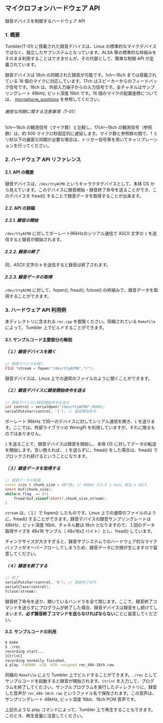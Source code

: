 ## マイクロフォンハードウェア API

録音デバイスを制御するハードウェア API

### 1. 概要

Tumbler(T-01) に搭載された録音デバイスは、Linux の標準的なマイクデバイスではなく、独立したサブシステムとなっています。ALSA 等の標準的な枠組みをそのまま利用することはできませんが、その代替として、簡単な制御 API が定義されています。

録音デバイスは 18ch の同期された録音が可能です。1ch〜16ch までは搭載されている 16 個のマイクに対応しています。17ch はスピーカーからのフィードバック信号です。18ch は、外部入力端子からの入力信号です。全チャネルはサンプリングレート 48kHz, ビット深度 16bit です。16 個のマイクの配置座標については、 [microphone_positions](https://github.com/FairyDevicesRD/tumbler/tree/master/hardware_api/microphone/microphone_positions) を参照してください。

###### 厳密な同期に関する注意事項（T-01）

1ch〜16ch の観測信号（マイク群）と比較し、17ch〜18ch の観測信号（参照群）は、約 500 マイクロ秒固定的に遅延します。マイク群と参照群の間で、1 ミリ秒以下の厳密な同期が必要な場合は、トリガー信号等を用いてキャリブレーションを行ってください。

### 2. ハードウェア API リファレンス

#### 2.1. API の概要

録音デバイスは、`/dev/ttyACM0` というキャラクタデバイスとして、本体 OS から見えています。このデバイスに録音開始・録音終了命令を送ることができ、このデバイスを fread() することで録音データを取得することが出来ます。

#### 2.2. API の詳細

##### 2.2.1. 録音の開始

`/dev/ttyACM0` に対してボーレート96kHzのシリアル通信で ASCII 文字の `1` を送信すると録音が開始されます。

##### 2.2.2. 録音の終了

同、ASCII 文字の `0` を送信すると録音は終了されます。

##### 2.2.3. 録音データの取得

`/dev/ttyACM0` に対して、fopen(), fread(), fclose() の枠組みで、録音データを取得することができます。

### 3. ハードウェア API 利用例

本ディレクトリに含まれる `rec.cpp` を御覧ください。同梱されている `Makefile` によって、Tumbler 上でビルドすることができます。

#### 3.1. サンプルコード主要部分の解説

##### （１）録音デバイスを開く

``````````cpp
// 録音デバイスを開く
FILE *stream = fopen("/dev/ttyACM0","r");
``````````

録音デバイスは、Linux 上での通常のファイルのように開くことができます。

##### （２）録音デバイスに録音開始命令を送る

``````````cpp
// 録音デバイスに録音開始命令を送る
int control = serialOpen("/dev/ttyACM0",9600);
serialPutchar(control, '1'); // 録音開始命令
``````````

ボーレート 96kHz で同一のデバイスに対してシリアル通信を開き、`1` を送ります。ここでは、外部ライブラリの WiringPi を利用していますが、それに限るものではありません。

`1` を送ることで、録音デバイスは録音を開始し、本体 OS に対してデータの転送を開始します。言い換えれば、 `1` を送らずに、fread() をした場合は、fread() でブロックされ続けるということになります。

##### （３）録音データを取得する

``````````cpp
// 録音データの取得
const size_t chunk_size = 48*18; // 48kHz のとき 1 msec 相当 x 18ch
short buf[chunk_size];
while(e_flag_ == 0){
	fread(buf,sizeof(short),chunk_size,stream);
}
``````````

`stream` は、（１）で fopen() したものです。Linux 上での通常のファイルのように、fread() することができます。録音デバイスの録音サンプリングレートは 48kHz、ビット深度 16bit、チャネル数は 18ch となりますので、１回のデータ取得サイズを 48x18 サンプル（ 48x18x2 バイト）とし、fread() しています。

チャンクサイズが大きすぎると、録音サブシステムでのハードウェア的なマイクバッファがオーバーフローしてしまうため、録音データに欠損が生じますので留意してください。

##### （４）録音を終了する

``````````cpp
// 終了
serialPutchar(control, '0'); // 録音終了命令
serialClose(control);
fclose(stream);
``````````

録音終了命令を送り、開いているハンドラを全て閉じます。ここで、録音終了コマンドを送らずにプログラムが終了した場合、録音デバイスは録音をし続けてしまいます。**必ず録音終了コマンドを送らなければならない**ことに留意してください。

#### 3.2. サンプルコードの利用

``````````bash
$ make
$ ./rec
recording start...
[Ctrl+C]
recording normally finished.
$ play -r48000 -c18 -b16 -esigned rec_48k-18ch.raw
``````````

同梱の `Makefile` により Tumbler 上でビルドすることができます。`./rec` としてサンプルコードを起動すると録音が開始されます。`Ctrl+C` を入力して、プログラムを終了してください。サンプルプログラムを実行したディレクトリに、録音した音声が `rec_48k-18ch.raw` というファイル名で保存されます。この音声は、サンプリングレート 48kHz, ビット深度 16bit、18ch PCM 音声です。

上記のような play コマンドによって、Tumbler 上で再生することもできます。このとき、再生音量に注意してください。
